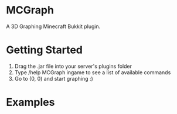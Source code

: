 # MCGraph
A 3D Graphing Minecraft Bukkit plugin.

# Getting Started
1. Drag the .jar file into your server's plugins folder
2. Type /help MCGraph ingame to see a list of available commands
3. Go to (0, 0) and start graphing :)

# Examples

